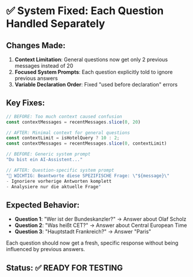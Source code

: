 # ✅ System Fixed: Each Question Handled Separately

## Changes Made:
1. **Context Limitation**: General questions now get only 2 previous messages instead of 20
2. **Focused System Prompts**: Each question explicitly told to ignore previous answers
3. **Variable Declaration Order**: Fixed "used before declaration" errors

## Key Fixes:
```javascript
// BEFORE: Too much context caused confusion
const contextMessages = recentMessages.slice(0, 20)

// AFTER: Minimal context for general questions  
const contextLimit = isHotelQuery ? 10 : 2;
const contextMessages = recentMessages.slice(0, contextLimit)
```

```javascript
// BEFORE: Generic system prompt
"Du bist ein AI-Assistent..."

// AFTER: Question-specific system prompt
"🎯 WICHTIG: Beantworte diese SPEZIFISCHE Frage: \"${message}\"
- Ignoriere vorherige Antworten komplett
- Analysiere nur die aktuelle Frage"
```

## Expected Behavior:
- **Question 1**: "Wer ist der Bundeskanzler?" → Answer about Olaf Scholz
- **Question 2**: "Was heißt CET?" → Answer about Central European Time
- **Question 3**: "Hauptstadt Frankreich?" → Answer "Paris"

Each question should now get a fresh, specific response without being influenced by previous answers.

## Status: ✅ READY FOR TESTING